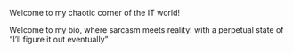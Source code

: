 Welcome to my chaotic corner of the IT world!

Welcome to my bio, where sarcasm meets reality! with a perpetual state of “I’ll figure it out eventually” 
<!---
b1kaf7/b1kaf7 is a ✨ special ✨ repository because its `README.md` (this file) appears on your GitHub profile.
You can click the Preview link to take a look at your changes.
--->
